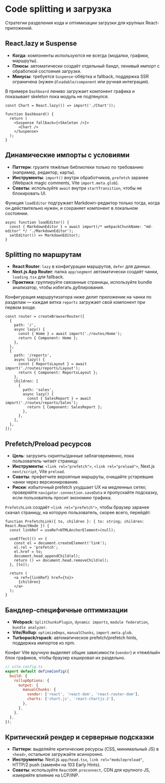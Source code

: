 # Code splitting и загрузка

Стратегии разделения кода и оптимизации загрузки для крупных React-приложений.

## React.lazy и Suspense

- **Когда**: компоненты используются не всегда (модалки, графики, маршруты).
- **Плюсы**: автоматически создаёт отдельный бандл, ленивый импорт с обработкой состояния загрузки.
- **Минусы**: требуется `Suspense`-обёртка и fallback, поддержка SSR ограничена (нужен `@loadable/component` или ручная интеграция).

В примере `Dashboard` лениво загружает компонент графика и показывает skeleton пока модуль не подтянулся.

```tsx
const Chart = React.lazy(() => import('./Chart'));

function Dashboard() {
  return (
    <Suspense fallback={<Skeleton />}>
      <Chart />
    </Suspense>
  );
}
```

## Динамические импорты с условиями

- **Паттерн**: грузите тяжёлые библиотеки только по требованию (например, редактор, карты).
- **Инструменты**: `import()` внутри обработчиков, `prefetch` заранее (Webpack magic comments, Vite `import.meta.glob`).
- **Советы**: используйте `await` внутри `startTransition`, чтобы не блокировать UI.

Функция `loadEditor` подгружает Markdown-редактор только тогда, когда он действительно нужен, и сохраняет компонент в локальном состоянии.

```tsx
async function loadEditor() {
  const { MarkdownEditor } = await import(/* webpackChunkName: "md-editor" */ './MarkdownEditor');
  setEditor(() => MarkdownEditor);
}
```

## Splitting по маршрутам

- **React Router**: `lazy` в конфигурации маршрутов, `defer` для данных.
- **Next.js App Router**: папка `app/segment` автоматически создаёт чанки, `loading.tsx` для fallback.
- **Практика**: группируйте связанные страницы, используйте bundle анализатор, чтобы избегать дублирования.

Конфигурация маршрутизатора ниже делит приложение на чанки по разделам — каждая ветка `reports` загружает свой компонент при первом входе.

```tsx
const router = createBrowserRouter([
  {
    path: '/',
    async lazy() {
      const { Home } = await import('./routes/Home');
      return { Component: Home };
    },
  },
  {
    path: '/reports',
    async lazy() {
      const { ReportsLayout } = await import('./routes/reports/Layout');
      return { Component: ReportsLayout };
    },
    children: [
      {
        path: 'sales',
        async lazy() {
          const { SalesReport } = await import('./routes/reports/Sales');
          return { Component: SalesReport };
        },
      },
    ],
  },
]);
```

## Prefetch/Preload ресурсов

- **Цель**: загрузить скрипты/данные заблаговременно, пока пользователь читает страницу.
- **Инструменты**: `<link rel="prefetch">`, `<link rel="preload">`, Next.js `next/script`, Vite `preload`.
- **Советы**: префетчите вероятные маршруты, очищайте устаревшие чанки через версионирование.
- **Риски**: избыточный prefetch ухудшает UX на медленных сетях; проверяйте `navigator.connection.saveData` и пропускайте подсказку, если пользователь просит экономию трафика.

`PrefetchLink` создаёт `<link rel="prefetch">`, чтобы браузер заранее скачал страницу, на которую пользователь, скорее всего, перейдёт.

```tsx
function PrefetchLink({ to, children }: { to: string; children: React.ReactNode }) {
  const linkRef = useRef<HTMLAnchorElement>(null);

  useEffect(() => {
    const el = document.createElement('link');
    el.rel = 'prefetch';
    el.href = to;
    document.head.appendChild(el);
    return () => document.head.removeChild(el);
  }, [to]);

  return (
    <a ref={linkRef} href={to}>
      {children}
    </a>
  );
}
```

## Бандлер-специфичные оптимизации

- **Webpack**: `SplitChunksPlugin`, `dynamic imports`, `module federation`, `bundle analyzer`.
- **Vite/Rollup**: `optimizeDeps`, `manualChunks`, `import.meta.glob`.
- **Turbopack/rspack**: автоматическое prefetch/prefetch hints, поддержка импортов из npm.

Конфиг Vite вручную выделяет общие зависимости (`vendor`) и «тяжёлый» блок графиков, чтобы браузер кэшировал их раздельно.

```js
// vite.config.ts
export default defineConfig({
  build: {
    rollupOptions: {
      output: {
        manualChunks: {
          vendor: ['react', 'react-dom', 'react-router-dom'],
          charts: ['chart.js', 'react-chartjs-2'],
        },
      },
    },
  },
});
```

## Критический рендер и серверные подсказки

- **Паттерн**: выделяйте критические ресурсы (CSS, минимальный JS) в `<head>`, остальное загружайте асинхронно.
- **Инструменты**: Next.js `app/head.tsx`, `link rel="modulepreload"`, HTTP/2 push (заменён на 103 Early Hints).
- **Советы**: используйте `ReactDOM.preconnect`, CDN для крупного JS, измеряйте влияние на LCP/INP.
